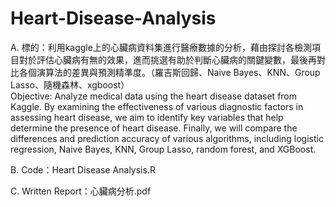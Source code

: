 # Heart-Disease-Analysis
A. 標的：利用kaggle上的心臟病資料集進行醫療數據的分析，藉由探討各檢測項目對於評估心臟病有無的效果，進而挑選有助於判斷心臟病的關鍵變數，最後再對比各個演算法的差異與預測精準度。（羅吉斯回歸、Naive Bayes、KNN、Group Lasso、隨機森林、xgboost）  
Objective: Analyze medical data using the heart disease dataset from Kaggle. By examining the effectiveness of various diagnostic factors in assessing heart disease, we aim to identify key variables that help determine the presence of heart disease. Finally, we will compare the differences and prediction accuracy of various algorithms, including logistic regression, Naive Bayes, KNN, Group Lasso, random forest, and XGBoost.

B. Code：Heart Disease Analysis.R

C. Written Report：心臟病分析.pdf

